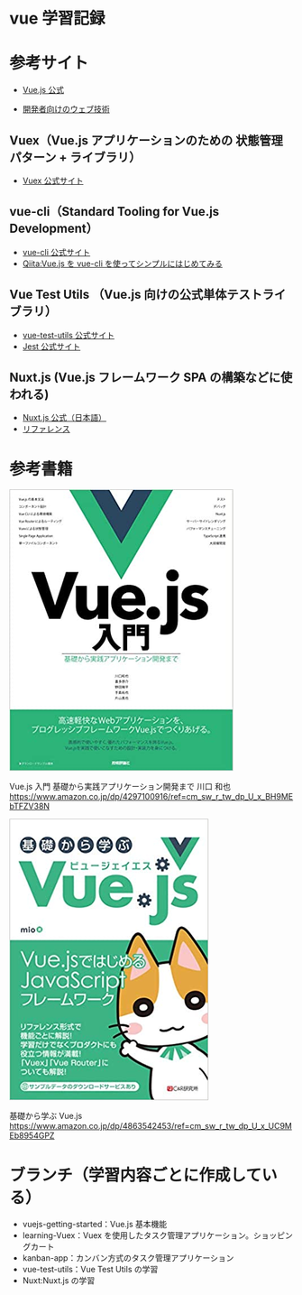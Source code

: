 # vue 学習記録

# 参考サイト

- [Vue.js 公式](https://jp.vuejs.org/)

- [開発者向けのウェブ技術](https://developer.mozilla.org/ja/docs/Web)

## Vuex（Vue.js アプリケーションのための 状態管理パターン + ライブラリ）

- [Vuex 公式サイト](https://vuex.vuejs.org/ja/)

## vue-cli（Standard Tooling for Vue.js Development）

- [vue-cli 公式サイト](https://cli.vuejs.org/)
- [Qiita:Vue.js を vue-cli を使ってシンプルにはじめてみる](https://qiita.com/567000/items/dde495d6a8ad1c25fa43)

## Vue Test Utils （Vue.js 向けの公式単体テストライブラリ）

- [vue-test-utils 公式サイト](https://vue-test-utils.vuejs.org/ja/)
- [Jest 公式サイト](https://jestjs.io/ja/)

## Nuxt.js (Vue.js フレームワーク SPA の構築などに使われる)

- [Nuxt.js 公式（日本語）](https://ja.nuxtjs.org/)
- [リファレンス](https://ja.nuxtjs.org/api/)

# 参考書籍

![](img/2020-04-19-13-50-19.png)

Vue.js 入門 基礎から実践アプリケーション開発まで 川口 和也  
https://www.amazon.co.jp/dp/4297100916/ref=cm_sw_r_tw_dp_U_x_BH9MEbTFZV38N

![](img/2020-04-19-13-44-53.png)

基礎から学ぶ Vue.js  
https://www.amazon.co.jp/dp/4863542453/ref=cm_sw_r_tw_dp_U_x_UC9MEb8954GPZ

# ブランチ（学習内容ごとに作成している）

- vuejs-getting-started：Vue.js 基本機能
- learning-Vuex：Vuex を使用したタスク管理アプリケーション。ショッピングカート
- kanban-app：カンバン方式のタスク管理アプリケーション
- vue-test-utils：Vue Test Utils の学習
- Nuxt:Nuxt.js の学習

